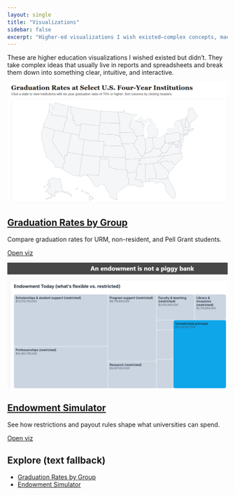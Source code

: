 ```yaml
---
layout: single
title: "Visualizations"
sidebar: false
excerpt: "Higher-ed visualizations I wish existed—complex concepts, made clear and interactive."
---
```


These are higher education visualizations I wished existed but didn’t. They take complex ideas that usually live in reports and spreadsheets and break them down into something clear, intuitive, and interactive.

<div class="feature__wrapper">

  <div class="feature__item">
    <div class="archive__item">
      <div class="archive__item-teaser">
        <a href="/viz/Grad_Map/">
          <img src="/images/grad_map_thumb.png" alt="Graduation rates by group">
        </a>
      </div>
      <h2 class="archive__item-title">
        <a href="/viz/Grad_Map/">Graduation Rates by Group</a>
      </h2>
      <p class="archive__item-excerpt">Compare graduation rates for URM, non-resident, and Pell Grant students.</p>
      <p><a class="btn btn--primary" href="/viz/Grad_Map/">Open viz</a></p>
    </div>
  </div>

  <div class="feature__item">
    <div class="archive__item">
      <div class="archive__item-teaser">
        <a href="/endowment/">
          <img src="/images/endowment_thumb.png" alt="Endowment simulator">
        </a>
      </div>
      <h2 class="archive__item-title">
        <a href="/endowment/">Endowment Simulator</a>
      </h2>
      <p class="archive__item-excerpt">See how restrictions and payout rules shape what universities can spend.</p>
      <p><a class="btn btn--primary" href="/endowment/">Open viz</a></p>
    </div>
  </div>

</div>

## Explore (text fallback)
- [Graduation Rates by Group](/viz/Grad_Map/)
- [Endowment Simulator](/endowment/)
